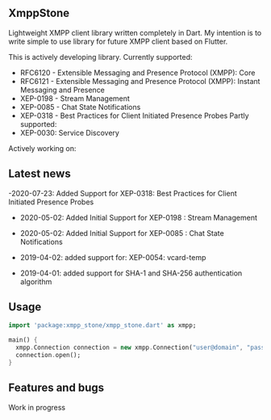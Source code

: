 ## XmppStone

Lightweight XMPP client library written completely in Dart.
My intention is to write simple to use library for future XMPP client based on Flutter.

This is actively developing library.
Currently supported:
 - RFC6120 - Extensible Messaging and Presence Protocol (XMPP): Core 
 - RFC6121 - Extensible Messaging and Presence Protocol (XMPP): Instant Messaging and Presence
 - XEP-0198 - Stream Management
 - XEP-0085 - Chat State Notifications
 - XEP-0318 - Best Practices for Client Initiated Presence Probes
Partly supported:
 - XEP-0030: Service Discovery

Actively working on: 


## Latest news

 -2020-07-23: Added Support for XEP-0318: Best Practices for Client Initiated Presence Probes

- 2020-05-02: Added Initial Support for XEP-0198 : Stream Management

- 2020-05-02: Added Initial Support for XEP-0085 : Chat State Notifications

- 2019-04-02: added support for: XEP-0054: vcard-temp

- 2019-04-01: added support for SHA-1 and SHA-256 authentication algorithm

## Usage

```dart
import 'package:xmpp_stone/xmpp_stone.dart' as xmpp;

main() {
  xmpp.Connection connection = new xmpp.Connection("user@domain", "password", 5222);
  connection.open();
}
```

## Features and bugs

Work in progress
